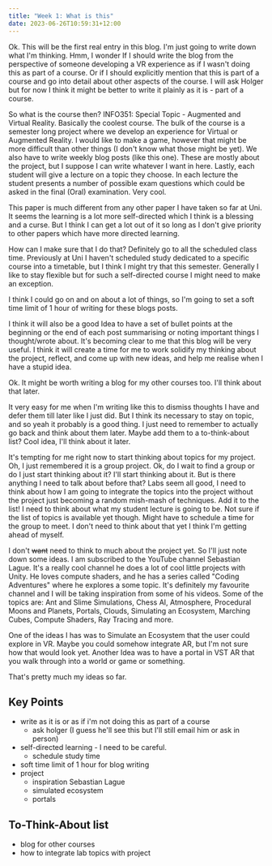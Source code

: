 ```yaml
---
title: "Week 1: What is this"
date: 2023-06-26T10:59:31+12:00
---
```


Ok. This will be the first real entry in this blog. I'm just going to write down what I'm thinking. Hmm, I wonder If I should write the blog from the perspective of someone developing a VR experience as if I wasn't doing this as part of a course. Or if I should explicitly mention that this is part of a course and go into detail about other aspects of the course. I will ask Holger but for now I think it might be better to write it plainly as it is - part of a course. 

So what is the course then? INFO351: Special Topic - Augmented and Virtual Reality. Basically the coolest course. The bulk of the course is a semester long project where we develop an experience for Virtual or Augmented Reality. I would like to make a game, however that might be more difficult than other things (I don't know what those might be yet). We also have to write weekly blog posts (like this one). These are mostly about the project, but I suppose I can write whatever I want in here. Lastly, each student will give a lecture on a topic they choose. In each lecture the student presents a number of possible exam questions which could be asked in the final (Oral) examination. Very cool. 

This paper is much different from any other paper I have taken so far at Uni. It seems the learning is a lot more self-directed which I think is a blessing and a curse. But I think I can get a lot out of it so long as I don't give priority to other papers which have more directed learning.

How can I make sure that I do that? Definitely go to all the scheduled class time. Previously at Uni I haven't scheduled study dedicated to a specific course into a timetable, but I think I might try that this semester. Generally I like to stay flexible but for such a self-directed course I might need to make an exception.

I think I could go on and on about a lot of things, so I'm going to set a soft time limit of 1 hour of writing for these blogs posts.

I think it will also be a good Idea to have a set of bullet points at the beginning or the end of each post summarising or noting important things I thought/wrote about. It's becoming clear to me that this blog will be very useful. I think it will create a time for me to work solidify my thinking about the project, reflect, and come up with new ideas, and help me realise when I have a stupid idea.

Ok. It might be worth writing a blog for my other courses too. I'll think about that later. 

It very easy for me when I'm writing like this to dismiss thoughts I have and defer them till later like I just did. But I think its necessary to stay on topic, and so yeah it probably is a good thing. I just need to remember to actually go back and think about them later. Maybe add them to a to-think-about list? Cool idea, I'll think about it later.

It's tempting for me right now to start thinking about topics for my project. Oh, I just remembered it is a group project. Ok, do I wait to find a group or do I just start thinking about it? I'll start thinking about it. But is there anything I need to talk about before that? Labs seem all good, I need to think about how I am going to integrate the topics into the project without the project just becoming a random mish-mash of techniques. Add it to the list! I need to think about what my student lecture is going to be. Not sure if the list of topics is available yet though. Might have to schedule a time for the group to meet. I don't need to think about that yet I think I'm getting ahead of myself.

I don't ~~want~~ need to think to much about the project yet. So I'll just note down some ideas. I am subscribed to the YouTube channel Sebastian Lague. It's a really cool channel he does a lot of cool little projects with Unity. He loves compute shaders, and he has a series called "Coding Adventures" where he explores a some topic. It's definitely my favourite channel and I will be taking inspiration from some of his videos.  Some of the topics are: Ant and Slime Simulations, Chess AI, Atmosphere, Procedural Moons and Planets, Portals, Clouds, Simulating an Ecosystem, Marching Cubes, Compute Shaders, Ray Tracing and more.

One of the ideas I has was to Simulate an Ecosystem that the user could explore in VR. Maybe you could somehow integrate AR, but I'm not sure how that would look yet. Another Idea was to have a portal in VST AR that you walk through into a world or game or something.

That's pretty much my ideas so far.

## Key Points
- write as it is or as if i'm not doing this as part of a course
  - ask holger (I guess he'll see this but I'll still email him or ask in person)
- self-directed learning - I need to be careful. 
  - schedule study time 
- soft time limit of 1 hour for blog writing
- project
  - inspiration Sebastian Lague
  - simulated ecosystem
  - portals

## To-Think-About list
- blog for other courses
- how to integrate lab topics with project
